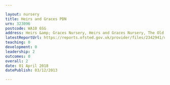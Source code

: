 ```yaml
---

layout: nursery
title: Heirs and Graces PDN
urn: 323096
postcode: WA10 6SG
address: Heirs &amp; Graces Nursery, Heirs and Graces Nursery, The Old School House, Greenfield road, Denton Green, WA10 6SG
latestReportUrl: https://reports.ofsted.gov.uk/provider/files/2342941/urn/323096.pdf
teaching: 0
development: 0
leadership: 2
outcomes: 0
overall: 2
date: 01 April 2018 
datePublish: 03/12/2013

---
```

